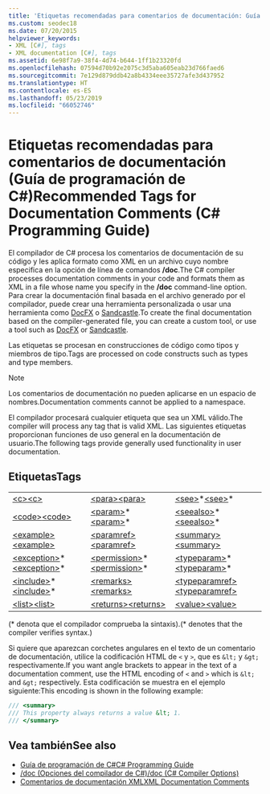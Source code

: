 ```yaml
---
title: 'Etiquetas recomendadas para comentarios de documentación: Guía de programación de C#'
ms.custom: seodec18
ms.date: 07/20/2015
helpviewer_keywords:
- XML [C#], tags
- XML documentation [C#], tags
ms.assetid: 6e98f7a9-38f4-4d74-b644-1ff1b23320fd
ms.openlocfilehash: 07594d70b92e2075c3d5aba605eab23d766faed6
ms.sourcegitcommit: 7e129d879ddb42a8b4334eee35727afe3d437952
ms.translationtype: HT
ms.contentlocale: es-ES
ms.lasthandoff: 05/23/2019
ms.locfileid: "66052746"
---
```

# <a name="recommended-tags-for-documentation-comments-c-programming-guide"></a><span data-ttu-id="7806b-102">Etiquetas recomendadas para comentarios de documentación (Guía de programación de C#)</span><span class="sxs-lookup"><span data-stu-id="7806b-102">Recommended Tags for Documentation Comments (C# Programming Guide)</span></span>
<span data-ttu-id="7806b-103">El compilador de C# procesa los comentarios de documentación de su código y les aplica formato como XML en un archivo cuyo nombre especifica en la opción de línea de comandos **/doc**.</span><span class="sxs-lookup"><span data-stu-id="7806b-103">The C# compiler processes documentation comments in your code and formats them as XML in a file whose name you specify in the **/doc** command-line option.</span></span> <span data-ttu-id="7806b-104">Para crear la documentación final basada en el archivo generado por el compilador, puede crear una herramienta personalizada o usar una herramienta como [DocFX](https://dotnet.github.io/docfx/) o [Sandcastle](https://github.com/EWSoftware/SHFB).</span><span class="sxs-lookup"><span data-stu-id="7806b-104">To create the final documentation based on the compiler-generated file, you can create a custom tool, or use a tool such as [DocFX](https://dotnet.github.io/docfx/) or [Sandcastle](https://github.com/EWSoftware/SHFB).</span></span>  
  
 <span data-ttu-id="7806b-105">Las etiquetas se procesan en construcciones de código como tipos y miembros de tipo.</span><span class="sxs-lookup"><span data-stu-id="7806b-105">Tags are processed on code constructs such as types and type members.</span></span>  
  
> [!NOTE]
>  <span data-ttu-id="7806b-106">Los comentarios de documentación no pueden aplicarse en un espacio de nombres.</span><span class="sxs-lookup"><span data-stu-id="7806b-106">Documentation comments cannot be applied to a namespace.</span></span>  
  
 <span data-ttu-id="7806b-107">El compilador procesará cualquier etiqueta que sea un XML válido.</span><span class="sxs-lookup"><span data-stu-id="7806b-107">The compiler will process any tag that is valid XML.</span></span> <span data-ttu-id="7806b-108">Las siguientes etiquetas proporcionan funciones de uso general en la documentación de usuario.</span><span class="sxs-lookup"><span data-stu-id="7806b-108">The following tags provide generally used functionality in user documentation.</span></span>  
  
## <a name="tags"></a><span data-ttu-id="7806b-109">Etiquetas</span><span class="sxs-lookup"><span data-stu-id="7806b-109">Tags</span></span>  
  
||||  
|---|---|---|  
|[<span data-ttu-id="7806b-110">\<c></span><span class="sxs-lookup"><span data-stu-id="7806b-110">\<c></span></span>](../../../csharp/programming-guide/xmldoc/code-inline.md)|[<span data-ttu-id="7806b-111">\<para></span><span class="sxs-lookup"><span data-stu-id="7806b-111">\<para></span></span>](../../../csharp/programming-guide/xmldoc/para.md)|<span data-ttu-id="7806b-112">[\<see>](../../../csharp/programming-guide/xmldoc/see.md)\*</span><span class="sxs-lookup"><span data-stu-id="7806b-112">[\<see>](../../../csharp/programming-guide/xmldoc/see.md)\*</span></span>|  
|[<span data-ttu-id="7806b-113">\<code></span><span class="sxs-lookup"><span data-stu-id="7806b-113">\<code></span></span>](../../../csharp/programming-guide/xmldoc/code.md)|<span data-ttu-id="7806b-114">[\<param>](../../../csharp/programming-guide/xmldoc/param.md)\*</span><span class="sxs-lookup"><span data-stu-id="7806b-114">[\<param>](../../../csharp/programming-guide/xmldoc/param.md)\*</span></span>|<span data-ttu-id="7806b-115">[\<seealso>](../../../csharp/programming-guide/xmldoc/seealso.md)\*</span><span class="sxs-lookup"><span data-stu-id="7806b-115">[\<seealso>](../../../csharp/programming-guide/xmldoc/seealso.md)\*</span></span>|  
|[<span data-ttu-id="7806b-116">\<example></span><span class="sxs-lookup"><span data-stu-id="7806b-116">\<example></span></span>](../../../csharp/programming-guide/xmldoc/example.md)|[<span data-ttu-id="7806b-117">\<paramref></span><span class="sxs-lookup"><span data-stu-id="7806b-117">\<paramref></span></span>](../../../csharp/programming-guide/xmldoc/paramref.md)|[<span data-ttu-id="7806b-118">\<summary></span><span class="sxs-lookup"><span data-stu-id="7806b-118">\<summary></span></span>](../../../csharp/programming-guide/xmldoc/summary.md)|  
|<span data-ttu-id="7806b-119">[\<exception>](../../../csharp/programming-guide/xmldoc/exception.md)\*</span><span class="sxs-lookup"><span data-stu-id="7806b-119">[\<exception>](../../../csharp/programming-guide/xmldoc/exception.md)\*</span></span>|<span data-ttu-id="7806b-120">[\<permission>](../../../csharp/programming-guide/xmldoc/permission.md)\*</span><span class="sxs-lookup"><span data-stu-id="7806b-120">[\<permission>](../../../csharp/programming-guide/xmldoc/permission.md)\*</span></span>|<span data-ttu-id="7806b-121">[\<typeparam>](../../../csharp/programming-guide/xmldoc/typeparam.md)\*</span><span class="sxs-lookup"><span data-stu-id="7806b-121">[\<typeparam>](../../../csharp/programming-guide/xmldoc/typeparam.md)\*</span></span>|  
|<span data-ttu-id="7806b-122">[\<include>](../../../csharp/programming-guide/xmldoc/include.md)\*</span><span class="sxs-lookup"><span data-stu-id="7806b-122">[\<include>](../../../csharp/programming-guide/xmldoc/include.md)\*</span></span>|[<span data-ttu-id="7806b-123">\<remarks></span><span class="sxs-lookup"><span data-stu-id="7806b-123">\<remarks></span></span>](../../../csharp/programming-guide/xmldoc/remarks.md)|[<span data-ttu-id="7806b-124">\<typeparamref></span><span class="sxs-lookup"><span data-stu-id="7806b-124">\<typeparamref></span></span>](../../../csharp/programming-guide/xmldoc/typeparamref.md)|  
|[<span data-ttu-id="7806b-125">\<list></span><span class="sxs-lookup"><span data-stu-id="7806b-125">\<list></span></span>](../../../csharp/programming-guide/xmldoc/list.md)|[<span data-ttu-id="7806b-126">\<returns></span><span class="sxs-lookup"><span data-stu-id="7806b-126">\<returns></span></span>](../../../csharp/programming-guide/xmldoc/returns.md)|[<span data-ttu-id="7806b-127">\<value></span><span class="sxs-lookup"><span data-stu-id="7806b-127">\<value></span></span>](../../../csharp/programming-guide/xmldoc/value.md)|  
  
 <span data-ttu-id="7806b-128">(\* denota que el compilador comprueba la sintaxis).</span><span class="sxs-lookup"><span data-stu-id="7806b-128">(\* denotes that the compiler verifies syntax.)</span></span>  
  
 <span data-ttu-id="7806b-129">Si quiere que aparezcan corchetes angulares en el texto de un comentario de documentación, utilice la codificación HTML de `<` y `>`, que es `&lt;` y `&gt;` respectivamente.</span><span class="sxs-lookup"><span data-stu-id="7806b-129">If you want angle brackets to appear in the text of a documentation comment, use the HTML encoding of `<` and `>` which is `&lt;` and `&gt;` respectively.</span></span> <span data-ttu-id="7806b-130">Esta codificación se muestra en el ejemplo siguiente:</span><span class="sxs-lookup"><span data-stu-id="7806b-130">This encoding is shown in the following example:</span></span>
  
```csharp  
/// <summary>
/// This property always returns a value &lt; 1.
/// </summary>
```
  
## <a name="see-also"></a><span data-ttu-id="7806b-131">Vea también</span><span class="sxs-lookup"><span data-stu-id="7806b-131">See also</span></span>

- [<span data-ttu-id="7806b-132">Guía de programación de C#</span><span class="sxs-lookup"><span data-stu-id="7806b-132">C# Programming Guide</span></span>](../../../csharp/programming-guide/index.md)
- [<span data-ttu-id="7806b-133">/doc (Opciones del compilador de C#)</span><span class="sxs-lookup"><span data-stu-id="7806b-133">/doc (C# Compiler Options)</span></span>](../../../csharp/language-reference/compiler-options/doc-compiler-option.md)
- [<span data-ttu-id="7806b-134">Comentarios de documentación XML</span><span class="sxs-lookup"><span data-stu-id="7806b-134">XML Documentation Comments</span></span>](../../../csharp/programming-guide/xmldoc/index.md)
